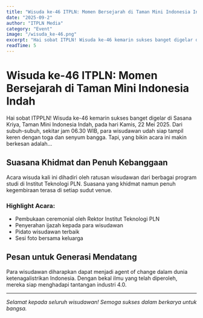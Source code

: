 ```yaml
---
title: "Wisuda ke-46 ITPLN: Momen Bersejarah di Taman Mini Indonesia Indah"
date: "2025-09-2"
author: "ITPLN Media"
category: "Event"
image: "/wisuda_ke-46.png"
excerpt: "Hai sobat ITPLN! Wisuda ke-46 kemarin sukses banget digelar di Sasana Kriya, Taman Mini Indonesia Indah, pada hari Kamis, 22 Mei 2025."
readTime: 5
---
```


# Wisuda ke-46 ITPLN: Momen Bersejarah di Taman Mini Indonesia Indah

Hai sobat ITPPLN! Wisuda ke-46 kemarin sukses banget digelar di Sasana Kriya, Taman Mini Indonesia Indah, pada hari Kamis, 22 Mei 2025. Dari subuh-subuh, sekitar jam 06.30 WIB, para wisudawan udah siap tampil keren dengan toga dan senyum bangga. Tapi, yang bikin acara ini makin berkesan adalah...

## Suasana Khidmat dan Penuh Kebanggaan

Acara wisuda kali ini dihadiri oleh ratusan wisudawan dari berbagai program studi di Institut Teknologi PLN. Suasana yang khidmat namun penuh kegembiraan terasa di setiap sudut venue.

### Highlight Acara:

- Pembukaan ceremonial oleh Rektor Institut Teknologi PLN
- Penyerahan ijazah kepada para wisudawan
- Pidato wisudawan terbaik
- Sesi foto bersama keluarga

## Pesan untuk Generasi Mendatang

Para wisudawan diharapkan dapat menjadi agent of change dalam dunia ketenagalistrikan Indonesia. Dengan bekal ilmu yang telah diperoleh, mereka siap menghadapi tantangan industri 4.0.

---

_Selamat kepada seluruh wisudawan! Semoga sukses dalam berkarya untuk bangsa._
